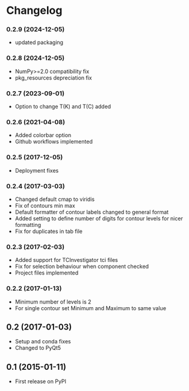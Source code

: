 # Changelog

### 0.2.9 (2024-12-05)

* updated packaging

### 0.2.8 (2024-12-05)

* NumPy>=2.0 compatibility fix
* pkg_resources depreciation fix

### 0.2.7 (2023-09-01)

* Option to change T(K) and T(C) added

### 0.2.6 (2021-04-08)

* Added colorbar option
* Github workflows implemented

### 0.2.5 (2017-12-05)

* Deployment fixes

### 0.2.4 (2017-03-03)

* Changed default cmap to viridis
* Fix of contours min max
* Default formatter of contour labels changed to general format
* Added setting to define number of digits for contour levels
  for nicer formatting
* Fix for duplicates in tab file

### 0.2.3 (2017-02-03)

* Added support for TCInvestigator tci files
* Fix for selection behaviour when component checked
* Project files implemented

### 0.2.2 (2017-01-13)

* Minimum number of levels is 2
* For single contour set Minimum and Maximum to same value

## 0.2 (2017-01-03)

* Setup and conda fixes
* Changed to PyQt5

## 0.1 (2015-01-11)

* First release on PyPI

